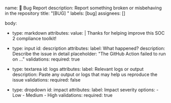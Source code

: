 name: 🐞 Bug Report
description: Report something broken or misbehaving in the repository
title: "[BUG] <short description>"
labels: [bug]
assignees: []

body:
  - type: markdown
    attributes:
      value: |
        Thanks for helping improve this SOC 2 compliance toolkit!

  - type: input
    id: description
    attributes:
      label: What happened?
      description: Describe the issue in detail
      placeholder: "The GitHub Action failed to run on ..."
    validations:
      required: true

  - type: textarea
    id: logs
    attributes:
      label: Relevant logs or output
      description: Paste any output or logs that may help us reproduce the issue
    validations:
      required: false

  - type: dropdown
    id: impact
    attributes:
      label: Impact severity
      options:
        - Low
        - Medium
        - High
    validations:
      required: true
